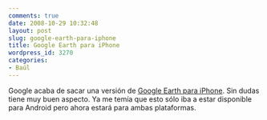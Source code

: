 ```yaml
---
comments: true
date: 2008-10-29 10:32:48
layout: post
slug: google-earth-para-iphone
title: Google Earth para iPhone
wordpress_id: 3270
categories:
- Baúl
---
```


Google acaba de sacar una versión de [Google Earth para iPhone](http://googleblog.blogspot.com/2008/10/introducing-google-earth-for-iphone.html). Sin dudas tiene muy buen aspecto. Ya me temía que esto sólo iba a estar disponible para Android pero ahora estará para ambas plataformas.
